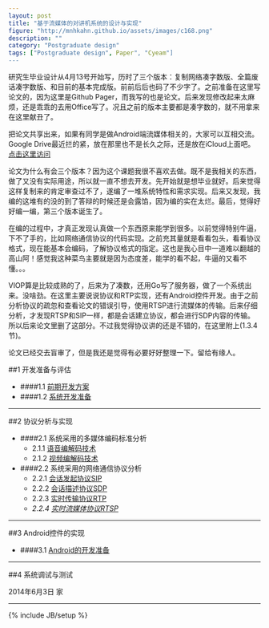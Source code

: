 ```yaml
---
layout: post
title: "基于流媒体的对讲机系统的设计与实现"
figure: "http://mnhkahn.github.io/assets/images/c168.png"
description: ""
category: "Postgraduate design"
tags: ["Postgraduate design", Paper", "Cyeam"]
---
```


研究生毕业设计从4月13号开始写，历时了三个版本：复制网络凑字数版、全篇废话凑字数版、和目前的基本完成版。前前后后也码了不少字了。之前准备在这里写论文的，因为这里是Github Pager，而我写的也是论文。后来发现修改起来太麻烦，还是乖乖的去用Office写了。况且之前的版本主要都是凑字数的，就不用拿来在这里献丑了。

把论文共享出来，如果有同学是做Android端流媒体相关的，大家可以互相交流。Google Drive最近拦的紧，放在那里也不是长久之际，还是放在iCloud上面吧。[点击这里访问](https://www.icloud.com/iw/#pages/BAIOosNriAQHJU33Fe6BqjmUDFvhR6PHbXOF/%E8%AE%BA%E6%96%8720140603,)

论文为什么有会三个版本？因为这个课题我很不喜欢去做。既不是我相关的东西，做了又没有实际用途，所以就一直不想去开发。先开始就是想毕业就好。后来觉得这样复制来的肯定审查过不了，遂编了一堆系统特性和需求实现。后来又发现，我编的这堆有的没的到了答辩的时候还是会露馅，因为编的实在太烂。最后，觉得好好编一编，第三个版本诞生了。

在编的过程中，才真正发现认真做一个东西原来能学到很多。以前觉得特别牛逼，下不了手的，比如网络通信协议的代码实现。之前充其量就是看看包头，看看协议格式，现在能基本会编码，了解协议格式的指定。这也是我心目中一道难以翻越的高山阿！感觉我这种菜鸟主要就是因为态度差，能学的看不起，牛逼的又看不懂。。。

VIOP算是比较成熟的了，后来为了凑数，还用Go写了服务器，做了一个系统出来。没啥劲。在这里主要说说协议和RTP实现，还有Android控件开发。由于之前分析协议的疏忽和查看论文的错误引导，使用RTSP进行流媒体的传输。后来仔细分析，才发现RTSP和SIP一样，都是会话建立协议，都会进行SDP内容的传输。所以后来论文里删了这部分。不过我觉得协议讲的还是不错的，在这里附上(1.3.4节)。

论文已经交去盲审了，但是我还是觉得有必要好好整理一下。留给有缘人。

##1 开发准备与评估
+ ####1.1 [前期开发方案](http://mnhkahn.github.io/postgraduate%20design/2014/02/04/postgraduate_design_evaluate/)
+ ####1.2 [系统开发准备](http://mnhkahn.github.io/postgraduate%20design/2014/04/17/pager_prepare/)

---

##2 协议分析与实现
+ ####2.1 系统采用的多媒体编码标准分析
    + 2.1.1 [语音编解码技术](http://mnhkahn.github.io/postgraduate%20design/2014/04/17/pager_audio/)
    + 2.1.2 [视频编解码技术](http://mnhkahn.github.io/postgraduate%20design/2014/04/17/pager_video/)
+ ####2.2 系统采用的网络通信协议分析
    + 2.2.1 [会话发起协议SIP](http://mnhkahn.github.io/postgraduate%20design/2014/03/05/sip/)
    + 2.2.2 [会话描述协议SDP](http://mnhkahn.github.io/postgraduate%20design/2014/04/17/pager_sdp/)
    + 2.2.3 [实时传输协议RTP](http://mnhkahn.github.io/postgraduate%20design/2014/04/17/pager_rtp/)
    + *2.2.4 [实时流媒体协议RTSP](http://mnhkahn.github.io/postgraduate%20design/2014/04/17/pager_rtsp/)*

---

##3 Android控件的实现
+ ####3.1 [Android的开发准备](http://mnhkahn.github.io/postgraduate%20design/2014/04/17/pager_android_framework/)

---


##4 系统调试与测试


2014年6月3日 家

---




{% include JB/setup %}